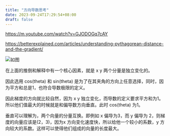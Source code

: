 ```yaml
---
title: "方向导数思考"
date: 2023-09-24T17:29:54+08:00
draft: false
---
```


https://m.youtube.com/watch?v=GJODOGq7cAY

https://betterexplained.com/articles/understanding-pythagorean-distance-and-the-gradient/

![如图](https://blog.dev.ug/pics/directional.dr.png)

在上面的推倒和解释中有一个核心因素，就是 x y 两个分量是独立变化的。

因此选用 cos(theta) 和 sin(theta) 是为了在其夹角的方向上任意选择，同时，因为平方和总是1，也符合导数极限的定义。

因此梯度的方向就比较自然，因为 x y 独立变化，而导数的定义要求平方和为1。所以他们值最大的时候就是和偏导数方向垂直。此时 cos(theta) 为1。

垂直可以理解为，两个向量的分量互换。即例如 x 偏导为3，而 y 偏导为 2，则梯度的向量应该是(2，3)，因为x 方向变化速度快，所以给他一个较小的系数，y 方向较大的系数。这样可以使得他们组成的向量的长度最大。
